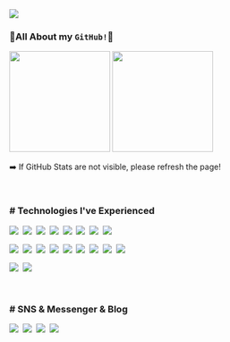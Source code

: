 <img src="https://capsule-render.vercel.app/api?type=Waving&color=FF0040&height=200&section=header&text=Welcome to my GitHub!%&fontSize=40&fontColor=FFFFFF&fontAlign=70&fontAlignY=41" />


### 💎All About my `GitHub!`💎

<p align="left">
<img height="180em" src="https://github-readme-stats-pedz-alimhanhan.vercel.app/api?username=alimhanhan&theme=radical&show_icons=true&include_all_commits=true&count_private=true" />
<img height="180em" src="https://github-readme-stats-pedz-alimhanhan.vercel.app/api/top-langs/?username=alimhanhan&layout=compact&theme=dark&hide=jupyter%20notebook&langs_count=10&card_width=490" />
</p>
➡️ If GitHub Stats are not visible, please refresh the page!
</p>
<br>
<h3># Technologies I've Experienced</h3>
<p>
  <img src="https://img.shields.io/badge/HTML5-E34F26?style=flat-square&logo=HTML5&logoColor=white"/></a>&nbsp
  <img src="https://img.shields.io/badge/CSS-1572B6?style=flat-square&logo=CSS3&logoColor=white"/></a>&nbsp
  <img src="https://img.shields.io/badge/C-A8B9CC?style=flat-square&logo=C&logoColor=white"/></a>&nbsp
  <img src="https://img.shields.io/badge/C++-00599C?style=flat-square&logo=C++&logoColor=white"/></a>&nbsp
  <img src="https://img.shields.io/badge/Java-007396?style=flat-square&logo=Java&logoColor=white"/></a>&nbsp
  <img src="https://img.shields.io/badge/JavaScript-F7DF1E?style=flat-square&logo=JavaScript&logoColor=white"/></a>&nbsp
  <img src="https://img.shields.io/badge/Python-3766AB?style=flat-square&logo=Python&logoColor=white"/></a>&nbsp
  <img src="https://img.shields.io/badge/Kotlin-7F52FF?style=flat-square&logo=Kotlin&logoColor=white"/></a>&nbsp
</p>
<p>
  <img src="https://img.shields.io/badge/VMware-607078?style=flat-square&logo=VMware&logoColor=white"/></a>&nbsp
  <img src="https://img.shields.io/badge/Git-F05032?style=flat-square&logo=Git&logoColor=white"/></a>&nbsp
  <img src="https://img.shields.io/badge/Mysql-E6B91E?style=flat-square&logo=MySql&logoColor=000000"/></a>&nbsp
  <img src="https://img.shields.io/badge/Linux-FCC624?style=flat-square&logo=Linux&logoColor=000000"/></a>&nbsp
  <img src="https://img.shields.io/badge/Kali Linux-557C94?style=flat-square&logo=Kali Linux&logoColor=white"/></a>&nbsp
  <img src="https://img.shields.io/badge/Docker-2496ED?style=flat-square&logo=Docker&logoColor=white"/></a>&nbsp
  <img src="https://img.shields.io/badge/Apache Tomcat-F8DC75?style=flat-square&logo=Apache Tomcat&logoColor=000000"/></a>&nbsp
  <img src="https://img.shields.io/badge/Burp Suite-00979D?style=flat-square&logo=Buefy&logoColor=white"/></a>&nbsp
  <img src="https://img.shields.io/badge/Wireshark-1679A7?style=flat-square&logo=wireshark&logoColor=white"/></a>&nbsp
</p>
<p>
  <img src="https://img.shields.io/badge/Raspberry Pi-A22846?style=flat-square&logo=Raspberry Pi&logoColor=white"/></a>&nbsp
  <img src="https://img.shields.io/badge/Arduino-00878F?style=flat-square&logo=Arduino&logoColor=white"/></a>&nbsp
</p>
<br>
<h3># SNS & Messenger & Blog</h3>
<p>
  <a href="https://alim11.tistory.com/"><img src="https://img.shields.io/badge/Personal%20Blog-000000?style=flat-square&logo=Tistory&logoColor=white&link=https://alim11.tistory.com"/></a>&nbsp
  <a href="https://www.instagram.com/convertme11/"><img src="https://img.shields.io/badge/Instagram-E4405F?style=flat-square&logo=Instagram&logoColor=white&link=https://www.instagram.com/hye_inisfree/"/></a>&nbsp
  <a href="mailto:mw113232@gmail.com"><img src="https://img.shields.io/badge/Gmail-d14836?style=flat-square&logo=Gmail&logoColor=white&link=mw113232@gmail.com"/></a>&nbsp
  <a href="mailto:alim11@naver.com"><img src="https://img.shields.io/badge/Naver Mail-03C75A?style=flat-square&logo=Naver&logoColor=white&link=alim11@naver.com"/></a>
</p>
